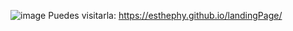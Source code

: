 
![image](https://github.com/user-attachments/assets/68686cf2-4e31-4d56-8b02-c82447c707dc)
Puedes visitarla: https://esthephy.github.io/landingPage/
